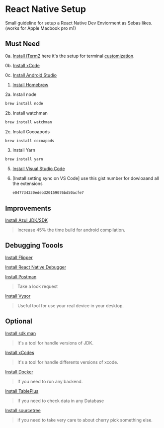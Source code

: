 # React Native Setup
Small guideline for setup a React Native Dev Enviorment as Sebas likes. (works for Apple Macbook pro m1)

## Must Need

0a. [Install iTerm2](https://iterm2.com/downloads.html)
here it's the setup for terminal [customization](./zsh-guide.md).

0b. [Install xCode](https://apps.apple.com/us/app/xcode/id497799835?mt=12)

0c. [Install Android Studio](https://developer.android.com/studio/?gclsrc=aw.ds&gclid=Cj0KCQiA7oyNBhDiARIsADtGRZaErg_w4xriyelq1Axe2r-bD10rIczhLuaLshjNRyhgiUWrcrMWoxsaAuHsEALw_wcB)

1.  [Install Homebrew](https://docs.brew.sh/Installation)

2a. Install node
```bash
brew install node
```

2b. Install watchman
```bash
brew install watchman
```

2c. Install Cocoapods
```bash
brew install cocoapods
```

3.  Install Yarn
```bash
brew install yarn
```

5.  [Install Visual Studio Code](https://code.visualstudio.com/download)

6.  [Install setting sync on VS Code]
    use this gist number for dowloaand all the extensions
    ```bash
    e047734330edeb320159076bd50acfe7
    ```

## Improvements
[Install Azul JDK/SDK](https://shift.infinite.red/dont-use-the-wrong-jdk-for-react-native-if-you-re-using-an-m1-mac-252533dd47a2)
> Increase 45% the time build for android compilation.

## Debugging Toools

[Install Flipper](https://fbflipper.com/)

[Install React Native Debugger](https://github.com/jhen0409/react-native-debugger)

[Install Postman](https://www.postman.com/downloads/)
> Take a look request

[Install Vysor](https://www.vysor.io/)  
> Useful tool for use your real device in your desktop.

## Optional

[Install sdk man](https://sdkman.io/install)  
> It's a tool for handle versions of JDK.

[Install xCodes](https://github.com/RobotsAndPencils/xcodes)   
> It's a tool for handle differents versions of xcode.

[Install Docker](https://hub.docker.com/)  
> If you need to run any backend.

[Install TablePlus](https://tableplus.com/) 
> If you need to check data in any Database

[Install sourcetree](https://www.sourcetreeapp.com/) 
> if you need to take very care to about cherry pick something else.

